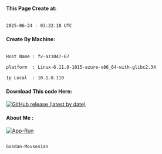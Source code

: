
   
#### This Page Create at:

```bash

2025-06-24 - 03:32:18 UTC

```

#### Create By Machine:

```bash

Host Name : fv-az1047-67

platform  : Linux-6.11.0-1015-azure-x86_64-with-glibc2.34

Ip Local  : 10.1.0.110

```
#### Download This code Here:

[![GitHub release (latest by date)](https://img.shields.io/github/v/release/Gosdan-Movsesian/Gosdan?style=for-the-badge&label=Download)](https://github.com/Gosdan-Movsesian/Gosdan/releases) 

</p> 

#### About Me :

[![App-Run](https://github.com/Gosdan-Movsesian/Gosdan/actions/workflows/App-Run.yml/badge.svg)](https://github.com/Gosdan-Movsesian/Gosdan/actions/workflows/App-Run.yml)

```bash

Gosdan-Movsesian

```

